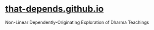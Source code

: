 # [that-depends.github.io](https://that-depends.github.io)
Non-Linear Dependently-Originating Exploration of Dharma Teachings
